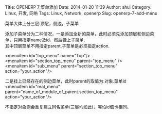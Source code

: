 Title: OPENERP 7:菜单添加
Date: 2014-01-20 11:39
Author: ahui
Category: Linux, 开发, 网络
Tags: Linux, Network, openerp
Slug: openerp-7-add-menu

菜单大体上分三层:顶层，侧边，子菜单  

添加子菜单分为二种情况，一是添加全新的菜单，此时必须先添加顶层和侧边菜单，只用指定name及id，然后挂上子菜单.  
其中顶层菜单不用指定parent,子菜单是必须指定action.

\<menuitem id="top\_menu" name="Top"/\>  
\<menuitem id="section\_top\_menu" parent="top\_menu" /\>  
\<menuitem id="sub\_menu" parent="section\_top\_menu"
action="your\_action"/\>

二是挂上已经存在的侧边菜单，此时parent的取值为:对象.菜单id  
\<menuitem id="real\_menu"
parent="name\_of\_module\_of\_parent.section\_top\_menu"
action="your\_action"/\>

不指定对象则会重复建立同名菜单(三层均如此)，哪怕id值也相同。
